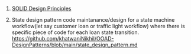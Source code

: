 1. <a href="https://github.com/khatwaniNikhil/OOAD/blob/main/SOLID_principles.md"/>SOLID Design Principles</a>

2. State design pattern
code maintanance/design for a state machine workflow(let say customer loan or traffic light workflow) where there is specific piece of code for each loan state transition.
https://github.com/khatwaniNikhil/OOAD-DesignPatterns/blob/main/state_design_pattern.md

